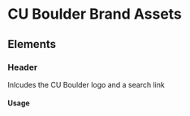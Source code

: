 # CU Boulder Brand Assets

## Elements

### Header

Inlcudes the CU Boulder logo and a search link

#### Usage

<script type="text/javascript" src="//cuboulder.github.io/brand-assets/js/brand-bar.js" id="cu-brand-bar-embed" data-color="white" />
  
Setting the color sets the background color of the brand bar element.  Acceptable values are white or black.

### Footer

Includes the Be Boulder image, a link the the campus websites, the Regents copyright and required links.

#### Usage

<script type="text/javascript" src="//cuboulder.github.io/brand-assets/js/footer.js?" id="cu-footer-embed" data-color="white" />
  
Setting the color sets the color of the Be Boulder image. Acceptable values are white or black.
